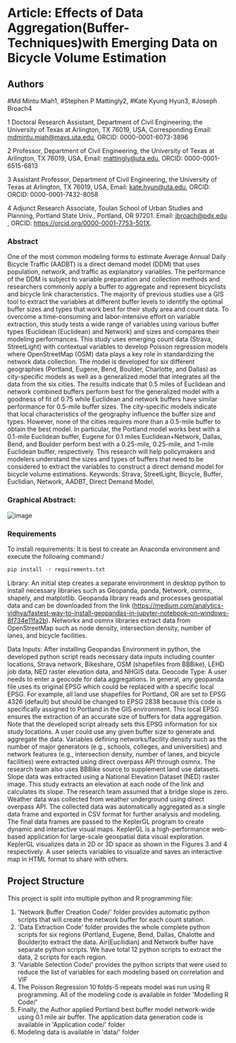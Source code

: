 # Article: Effects of Data Aggregation(Buffer-Techniques)with Emerging Data on Bicycle Volume Estimation

## Authors 
#Md Mintu Miah1, 
#Stephen P Mattingly2, 
#Kate Kyung Hyun3, 
#Joseph Broach4

1 Doctoral Research Assistant, Department of Civil Engineering, the University of Texas at Arlington, TX 76019, USA, Corresponding Email: mdmintu.miah@mavs.uta.edu, ORCID: 0000-0001-6073-3896

2 Professor, Department of Civil Engineering, the University of Texas at Arlington, TX 76019, USA, Email: mattingly@uta.edu, ORCID: 0000-0001-6515-6813

3 Assistant Professor, Department of Civil Engineering, the University of Texas at Arlington, TX 76019, USA, Email: kate.hyun@uta.edu, ORCID: ORCID: 0000-0001-7432-8058

4 Adjunct Research Associate, Toulan School of Urban Studies and Planning, Portland State Univ., Portland, OR 97201. Email: jbroach@pdx.edu , ORCID: https://orcid.org/0000-0001-7753-501X. 

### Abstract

One of the most common modeling forms to estimate Average Annual Daily Bicycle Traffic (AADBT) is a direct demand model (DDM) that uses population, network, and traffic as explanatory variables. The performance of the DDM is subject to variable preparation and collection methods and researchers commonly apply a buffer to aggregate and represent bicyclists and bicycle link characteristics. The majority of previous studies use a GIS tool to extract the variables at different buffer levels to identify the optimal buffer sizes and types that work best for their study area and count data. To overcome a time-consuming and labor-intensive effort on variable extraction, this study tests a wide range of variables using various buffer types (Euclidean (Euclidean) and Network) and sizes and compares their modeling performances. This study uses emerging count data (Strava, StreetLight) with contextual variables to develop Poisson regression models where OpenStreetMap (OSM) data plays a key role in standardizing the network data collection. The model is developed for six different geographies (Portland, Eugene, Bend, Boulder, Charlotte, and Dallas) as city-specific models as well as a generalized model that integrates all the data from the six cities. The results indicate that 0.5 miles of Euclidean and network combined buffers perform best for the generalized model with a goodness of fit of 0.75 while Euclidean and network buffers have similar performance for 0.5-mile buffer sizes. The city-specific models indicate that local characteristics of the geography influence the buffer size and types. However, none of the cities requires more than a 0.5-mile buffer to obtain the best model. In particular, the Portland model works best with a 0.1-mile Euclidean buffer, Eugene for 0.1 miles Euclidean+Network, Dallas, Bend, and Boulder perform best with a 0.25-mile, 0.25-mile, and 1-mile Euclidean buffer, respectively. This research will help policymakers and modelers understand the sizes and types of buffers that need to be considered to extract the variables to construct a direct demand model for bicycle volume estimations.
Keywords: Strava, StreetLight, Bicycle, Buffer, Euclidian, Network, AADBT, Direct Demand Model, 

### Graphical Abstract:
![image](https://user-images.githubusercontent.com/60245323/166619115-ee0a5efd-570a-40ed-9645-35c39a72ddd5.png)

### Requirements
To install requirements: It is best to create an Anaconda environment and execute the following command:/
```bash
pip install -r requirements.txt
```
Library: An initial step creates a separate environment in desktop python to install necessary libraries such as Geopanda, panda, Network, osmnx, shapely, and matplotlib. Geopanda library reads and processes geospatial data and can be downloaded from the link (https://medium.com/analytics-vidhya/fastest-way-to-install-geopandas-in-jupyter-notebook-on-windows-8f734e11fa2b). Networkx and osmnx libraries extract data from OpenStreetMap such as node density, intersection density, number of lanes, and bicycle facilities. 

Data Inputs: After installing Geopandas Environment in python, the developed python script reads necessary data inputs including counter locations, Strava network, Bikeshare, OSM (shapefiles from BBBike), LEHD job data, NED raster elevation data, and NHGIS data. Geocode Type: A user needs to enter a geocode for data aggregations. In general, any geopanda file uses its original EPSG which could be replaced with a specific local EPSG. For example, all land use shapefiles for Portland, OR are set to EPSG 4326 (default) but should be changed to EPSG 2838 because this code is specifically assigned to Portland in the GIS environment. This local EPSG ensures the extraction of an accurate size of buffers for data aggregation. Note that the developed script already sets this EPSG information for six study locations. A user could use any given buffer size to generate and aggregate the data. Variables defining networks/facility density such as the number of major generators (e.g., schools, colleges, and universities) and network features (e.g., intersection density, number of lanes, and bicycle facilities) were extracted using direct overpass API through osmnx.  The research team also uses BBBike source to supplement land use datasets. Slope data was extracted using a National Elevation Dataset (NED) raster image. This study extracts an elevation at each node of the link and calculates its slope. The research team assumed that a bridge slope is zero. Weather data was collected from weather underground using direct overpass API. The collected data was automatically aggregated as a single data frame and exported in CSV format for further analysis and modeling. The final data frames are passed to the KeplerGL program to create dynamic and interactive visual maps. KeplerGL is a high-performance web-based application for large-scale geospatial data visual exploration. KeplerGL visualizes data in 2D or 3D space as shown in the Figures 3 and 4 respectively. A user selects variables to visualize and saves an interactive map in HTML format to share with others.


## Project Structure
This project is split into multiple python and R programming file:
1. 'Network Buffer Creation Code/' folder provides automatic python scripts that will create the network buffer for each count station.
2. 'Data Extraction Code' folder provides the whole complete python scripts for six regions (Portland, Eugene, Bend, Dallas, Chalotte and Boulder)to extract the data. Air(Eucilidian) and Network buffer have separate python scripts. We have total 12 python scripts to extract the data, 2 scripts for each region. 
3. 'Variable Selection Code/' provides the python scripts that were used to reduce the list of variables for each modeling based on correlation and VIF
4. The Poisson Regression 10 folds-5 repeats model was run using R programming. All of the modeling code is available in folder 'Modelling R Code/'
5. Finally, the Author applied Portland best buffer model network-wide using 0.1 mile air buffer. The application data generation code is available in 'Application code/' folder
6. Modeling data is available in 'data/' folder


